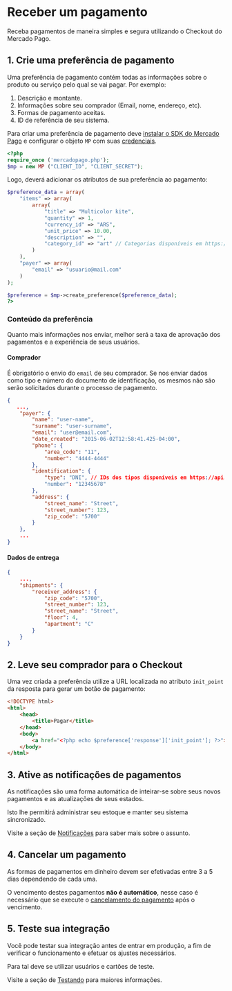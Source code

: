 # Receber um pagamento

Receba pagamentos de maneira simples e segura utilizando o Checkout do Mercado Pago.


## 1. Crie uma preferência de pagamento

Uma preferência de pagamento contém todas as informações sobre o produto ou serviço pelo qual se vai pagar. Por exemplo:

1. Descrição e montante.
2. Informações sobre seu comprador (Email, nome, endereço, etc).
3. Formas de pagamento aceitas.
4. ID de referência de seu sistema.

Para criar uma preferência de pagamento deve [instalar o SDK do Mercado Pago](https://github.com/mercadopago) e configurar o objeto `MP` com suas [credenciais](https://www.mercadopago.com/mlb/account/credentials?type=basic).

```php
<?php
require_once ('mercadopago.php');
$mp = new MP ("CLIENT_ID", "CLIENT_SECRET");
```

Logo, deverá adicionar os atributos de sua preferência ao pagamento:

```php
$preference_data = array(
	"items" => array(
		array(
			"title" => "Multicolor kite",
			"quantity" => 1,
			"currency_id" => "ARS",
			"unit_price" => 10.00,
			"description" => "",
			"category_id" => "art" // Categorias disponíveis em https://api.mercadopago.com/item_categories
		)
	),
	"payer" => array(
		"email" => "usuario@mail.com"
	)
);

$preference = $mp->create_preference($preference_data);
?>
```

### Conteúdo da preferência

Quanto mais informações nos enviar, melhor será a taxa de aprovação dos pagamentos e a experiência de seus usuários.

#### Comprador

É obrigatório o envio do `email` de seu comprador. Se nos enviar dados como tipo e número do documento de identificação, os mesmos não são serão solicitados durante o processo de pagamento.

```json
{
   ...,
	"payer": {
		"name": "user-name",
		"surname": "user-surname",
		"email": "user@email.com",
		"date_created": "2015-06-02T12:58:41.425-04:00",
		"phone": {
			"area_code": "11",
			"number": "4444-4444"
		},
		"identification": {
			"type": "DNI", // IDs dos tipos disponíveis em https://api.mercadopago.com/v1/identification_types
			"number": "12345678"
		},
		"address": {
			"street_name": "Street",
			"street_number": 123,
			"zip_code": "5700"
		} 
	},
	...
}
```

#### Dados de entrega

```json
{
	...,
	"shipments": {
		"receiver_address": {
			"zip_code": "5700",
			"street_number": 123,
			"street_name": "Street",
			"floor": 4,
			"apartment": "C"
		}
	}
}
```

## 2. Leve seu comprador para o Checkout

Uma vez criada a preferência utilize a URL localizada no atributo `init_point` da resposta para gerar um botão de pagamento:

```html
<!DOCTYPE html>
<html>
	<head>
		<title>Pagar</title>
	</head>
	<body>
		<a href="<?php echo $preference['response']['init_point']; ?>">Pay</a>
	</body>
</html>
```

## 3. Ative as notificações de pagamentos

As notificações são uma forma automática de inteirar-se sobre seus novos pagamentos e as atualizações de seus estados.

Isto lhe permitirá administrar seu estoque e manter seu sistema sincronizado.

Visite a seção de [Notificações](#) para saber mais sobre o assunto.

## 4. Cancelar um pagamento

As formas de pagamentos em dinheiro devem ser efetivadas entre 3 a 5 dias dependendo de cada uma.

O vencimento destes pagamentos **não é automático**, nesse caso é necessário que se execute o [cancelamento do pagamento](../account/refunds-and-cancellations.pt.md) após o vencimento.


## 5. Teste sua integração

Você pode testar sua integração antes de entrar em produção, a fim de verificar o funcionamento e efetuar os ajustes necessários.

Para tal deve se utilizar usuários e cartões de teste.

Visite a seção de [Testando](./testing.pt.md) para maiores informações.


